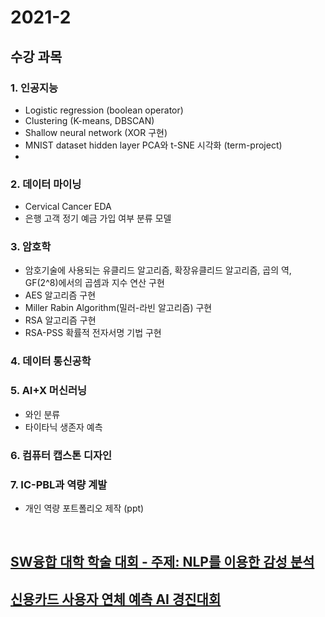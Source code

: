 # 2021-2
## 수강 과목 

### 1. 인공지능
  - Logistic regression (boolean operator)
  - Clustering (K-means, DBSCAN)
  - Shallow neural network (XOR 구현)
  - MNIST dataset hidden layer PCA와 t-SNE 시각화 (term-project)
  - 

### 2. 데이터 마이닝
  - Cervical Cancer EDA
  - 은행 고객 정기 예금 가입 여부 분류 모델

### 3. 암호학
  - 암호기술에 사용되는 유클리드 알고리즘, 확장유클리드 알고리즘, 곱의 역, GF(2^8)에서의 곱셈과 지수 연산 구현
  - AES 알고리즘 구현
  - Miller Rabin Algorithm(밀러-라빈 알고리즘) 구현
  - RSA 알고리즘 구현
  - RSA-PSS 확률적 전자서명 기법 구현

### 4. 데이터 통신공학

### 5. AI+X 머신러닝
  - 와인 분류
  - 타이타닉 생존자 예측

### 6. 컴퓨터 캡스톤 디자인

### 7. IC-PBL과 역량 계발
  - 개인 역량 포트폴리오 제작 (ppt)

<br>

## [SW융합 대학 학술 대회 - 주제: NLP를 이용한 감성 분석](https://github.com/LIMDANBI/sentimentAnalysis)

## [신용카드 사용자 연체 예측 AI 경진대회](https://github.com/LIMDANBI/dacon_2021)
